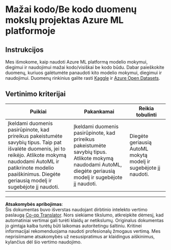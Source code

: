 <!--
CO_OP_TRANSLATOR_METADATA:
{
  "original_hash": "8fdc4a5fd9bc27a8d2ebef995dfbf73f",
  "translation_date": "2025-08-31T05:35:27+00:00",
  "source_file": "5-Data-Science-In-Cloud/18-Low-Code/assignment.md",
  "language_code": "lt"
}
-->
# Mažai kodo/Be kodo duomenų mokslų projektas Azure ML platformoje

## Instrukcijos

Mes išmokome, kaip naudoti Azure ML platformą modelio mokymui, diegimui ir naudojimui mažai kodo/visiškai be kodo būdu. Dabar paieškokite duomenų, kuriuos galėtumėte panaudoti kito modelio mokymui, diegimui ir naudojimui. Duomenų rinkinius galite rasti [Kaggle](https://kaggle.com) ir [Azure Open Datasets](https://azure.microsoft.com/services/open-datasets/catalog?WT.mc_id=academic-77958-bethanycheum&ocid=AID3041109).

## Vertinimo kriterijai

| Puikiai | Pakankamai | Reikia tobulinti |
|---------|------------|------------------|
|Įkeldami duomenis pasirūpinote, kad prireikus pakeistumėte savybių tipus. Taip pat išvalėte duomenis, jei to reikėjo. Atlikote mokymą naudodami AutoML ir patikrinote modelio paaiškinimus. Diegėte geriausią modelį ir sugebėjote jį naudoti. | Įkeldami duomenis pasirūpinote, kad prireikus pakeistumėte savybių tipus. Atlikote mokymą naudodami AutoML, diegėte geriausią modelį ir sugebėjote jį naudoti. | Diegėte geriausią AutoML mokytą modelį ir sugebėjote jį naudoti. |

---

**Atsakomybės apribojimas**:  
Šis dokumentas buvo išverstas naudojant dirbtinio intelekto vertimo paslaugą [Co-op Translator](https://github.com/Azure/co-op-translator). Nors siekiame tikslumo, atkreipkite dėmesį, kad automatiniai vertimai gali turėti klaidų ar netikslumų. Originalus dokumentas jo gimtąja kalba turėtų būti laikomas autoritetingu šaltiniu. Kritinei informacijai rekomenduojama naudoti profesionalų žmogaus vertimą. Mes neprisiimame atsakomybės už nesusipratimus ar klaidingus aiškinimus, kylančius dėl šio vertimo naudojimo.